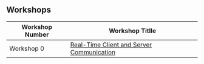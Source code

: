 ## Workshops 


| Workshop Number | Workshop Titlle                           |
| --------------- | ----------------------------------------- |
| Workshop 0      | [Real-Time Client and Server Communication](https://github.com/antematter/workshopHub/tree/master/Realtime-Client-Server-Communication) |

